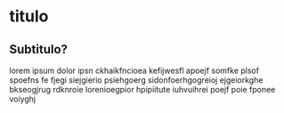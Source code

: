 <html>
  <head>
    <title>Meu titulo</title>
  </head>
  <body>
    <div>
    <h1>titulo</h1>
    <h2>Subtitulo?</h2>
    <p>lorem ipsum dolor ipsn ckhaikfncioea kefijwesfl apoejf somfke plsof spoefns fe fjegi siejgierio psiehgoerg sidonfoerhgogreioj ejgeiorkghe bkseogjrug rdknroie lorenioegpior hpipiitute iuhvuihrei poejf poie fponee voiyghj</p>
    </div>
  </body>
</html>
